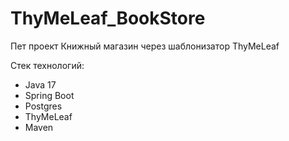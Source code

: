 # ThyMeLeaf_BookStore
Пет проект Книжный магазин через шаблонизатор ThyMeLeaf

Стек технологий:
* Java 17
* Spring Boot 
* Postgres
* ThyMeLeaf
* Maven 



